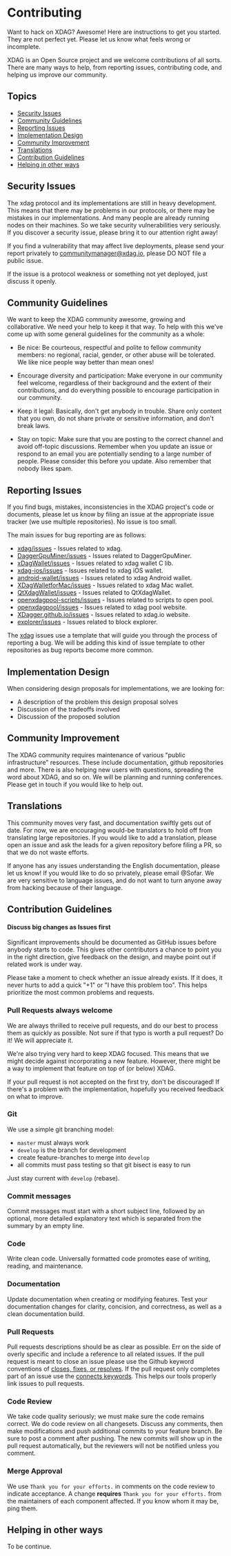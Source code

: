 # Contributing
Want to hack on XDAG? Awesome! Here are instructions to get you started.
They are not perfect yet. Please let us know what feels wrong or incomplete.

XDAG is an Open Source project and we welcome contributions of all sorts.
There are many ways to help, from reporting issues, contributing code, and
helping us improve our community.

## Topics

- [Security Issues](#security-issues)
- [Community Guidelines](#community-guidelines)
- [Reporting Issues](#reporting-issues)
- [Implementation Design](#implementation-design)
- [Community Improvement](#community-improvement)
- [Translations](#translations)
- [Contribution Guidelines](#contribution-guidelines)
- [Helping in other ways](#helping-in-other-ways)

## Security Issues

The xdag protocol and its implementations are still in heavy development. This means that there may be problems in our protocols, or there may be mistakes in our implementations. And many people are already running nodes on their machines. So we take security vulnerabilities very seriously. If you discover a security issue, please bring it to our attention right away!

If you find a vulnerability that may affect live deployments, please send your report privately to communitymanager@xdag.io, please DO NOT file a public issue.

If the issue is a protocol weakness or something not yet deployed, just discuss it openly.

## Community Guidelines

We want to keep the XDAG community awesome, growing and collaborative. We need your help to keep it that way. To help with this we've come up with some general guidelines for the community as a whole:

- Be nice: Be courteous, respectful and polite to fellow community members: no regional, racial, gender, or other abuse will be tolerated. We like nice people way better than mean ones!

- Encourage diversity and participation: Make everyone in our community feel welcome, regardless of their background and the extent of their contributions, and do everything possible to encourage participation in our community.

- Keep it legal: Basically, don't get anybody in trouble. Share only content that you own, do not share private or sensitive information, and don't break laws.

- Stay on topic: Make sure that you are posting to the correct channel and avoid off-topic discussions. Remember when you update an issue or respond to an email you are potentially sending to a large number of people. Please consider this before you update. Also remember that nobody likes spam.

## Reporting Issues

If you find bugs, mistakes, inconsistencies in the XDAG project's code or
documents, please let us know by filing an issue at the appropriate issue
tracker (we use multiple repositories). No issue is too small.


The main issues for bug reporting are as follows:  
- [xdag/issues](https://github.com/XDagger/xdag/issues) - Issues related to xdag.  
- [DaggerGpuMiner/issues](https://github.com/XDagger/DaggerGpuMiner/issues) - Issues related to DaggerGpuMiner.  
- [xDagWallet/issues](https://github.com/XDagger/xDagWallet/issues) - Issues related to xdag wallet C lib.   
- [xdag-ios/issues](https://github.com/XDagger/xdag-ios/issues) - Issues related to xdag iOS wallet.   
- [android-wallet/issues](https://github.com/XDagger/android-wallet/issues) - Issues related to xdag Android wallet.   
- [XDagWalletforMac/issues](https://github.com/XDagger/XDagWalletforMac/issues) - Issues related to xdag Mac wallet.   
- [QtXdagWallet/issues](https://github.com/XDagger/QtXdagWallet/issues) - Issues related to QtXdagWallet.  
- [openxdagpool-scripts/issues](https://github.com/XDagger/openxdagpool-scripts/issues) - Issues related to scripts to open pool.  
- [openxdagpool/issues](https://github.com/XDagger/openxdagpool/issues) - Issues related to xdag pool website.  
- [XDagger.github.io/issues](https://github.com/XDagger/XDagger.github.io/issues) - Issues related to xdag.io website.    
- [explorer/issues](https://github.com/XDagger/explorer/issues) - Issues related to block explorer.  

The [xdag](https://github.com/XDagger/xdag) issues use a template that will guide you through the process of reporting a bug. We will be adding this kind of issue template to other repositories as bug reports become more common.

## Implementation Design

When considering design proposals for implementations, we are looking for:

- A description of the problem this design proposal solves
- Discussion of the tradeoffs involved
- Discussion of the proposed solution

## Community Improvement

The XDAG community requires maintenance of various "public infrastructure" resources. These include documentation, github repositories and more. There is also helping new users with questions, spreading the word about XDAG, and so on. We will be planning and running conferences. Please get in touch if you would like to help out.

## Translations

This community moves very fast, and documentation swiftly gets out of date. For now, we are encouraging would-be translators to hold off from translating large repositories. If you would like to add a translation, please open an issue and ask the leads for a given repository before filing a PR, so that we do not waste efforts.

If anyone has any issues understanding the English documentation, please let us know! If you would like to do so privately, please email @Sofar. We are very sensitive to language issues, and do not want to turn anyone away from hacking because of their language.

## Contribution Guidelines
#### Discuss big changes as Issues first

Significant improvements should be documented as GitHub issues before anybody starts to code. This gives other contributors a chance to point you in the right direction, give feedback on the design, and maybe point out if related work is under way.

Please take a moment to check whether an issue already exists. If it does, it never hurts to add a quick "+1" or "I have this problem too". This helps prioritize the most common problems and requests.

### Pull Requests always welcome

We are always thrilled to receive pull requests, and do our best to process them as quickly as possible. Not sure if that typo is worth a pull request? Do it! We will appreciate it.

We're also trying very hard to keep XDAG focused. This means that we might decide against incorporating a new feature. However, there might be a way to implement that feature on top of (or below) XDAG.

If your pull request is not accepted on the first try, don't be discouraged! If there's a problem with the implementation, hopefully you received feedback on what to improve.

### Git

We use a simple git branching model:

- `master` must always work
- `develop` is the branch for development  
- create feature-branches to merge into `develop`
- all commits must pass testing so that git bisect is easy to run

Just stay current with `develop` (rebase).

### Commit messages

Commit messages must start with a short subject line, followed by an optional,
more detailed explanatory text which is separated from the summary by an empty
line.

### Code

Write clean code. Universally formatted code promotes ease of writing, reading, and maintenance.

### Documentation

Update documentation when creating or modifying features. Test your documentation changes for clarity, concision, and correctness, as well as a clean documentation build.

### Pull Requests

Pull requests descriptions should be as clear as possible. Err on the side of overly specific and include a reference to all related issues. If the pull request is meant to close an issue please use the Github keyword conventions of [closes, fixes, or resolves]( https://help.github.com/articles/closing-issues-via-commit-messages/). If the pull request only completes part of an issue use the [connects keywords]( https://github.com/waffleio/waffle.io/wiki/FAQs#prs-connect-keywords). This helps our tools properly link issues to pull requests. 

### Code Review

We take code quality seriously; we must make sure the code remains correct. We do code review on all changesets. Discuss any comments, then make modifications and push additional commits to your feature branch. Be sure to post a comment after pushing. The new commits will show up in the pull request automatically, but the reviewers will not be notified unless you comment.

### Merge Approval

We use `Thank you for your efforts.` in comments on the code review to indicate acceptance. A change **requires** `Thank you for your efforts.` from the maintainers of each component affected. If you know whom it may be, ping them. 

## Helping in other ways

To be continue.
